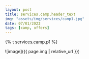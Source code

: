 ```yaml
---
layout: post
title: services.camp.header_text
img: "assets/img/services/camp1.jpg"
date: 07/01/2023
tags: [camp, offers]
---
```


<p>{% t services.camp.p1 %}</p>
![image]({{ page.img | relative_url }})